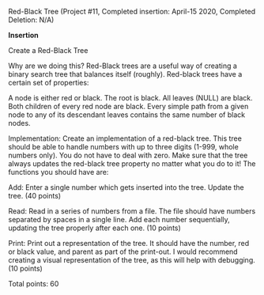 Red-Black Tree (Project #11, Completed insertion: April-15 2020, Completed Deletion: N/A)

**Insertion**

Create a Red-Black Tree

Why are we doing this?  Red-Black trees are a useful way of creating a binary search tree that balances itself (roughly).  Red-black trees have a certain set of properties:

 A node is either red or black.
 The root is black.
 All leaves (NULL) are black.
 Both children of every red node are black.
 Every simple path from a given node to any of its descendant leaves contains the same number of black nodes.
 

Implementation:  Create an implementation of a red-black tree.  This tree should be able to handle numbers with up to three digits (1-999, whole numbers only). You do not have to deal with zero. Make sure that the tree always updates the red-black tree property no matter what you do to it!  The functions you should have are:

Add:  Enter a single number which gets inserted into the tree.  Update the tree. (40 points)

 

Read:  Read in a series of numbers from a file.  The file should have numbers separated by spaces in a single line.  Add each number sequentially, updating the tree properly after each one. (10 points)

Print:  Print out a representation of the tree.  It should have the number, red or black value, and parent as part of the print-out.  I would recommend creating a visual representation of the tree, as this will help with debugging. (10 points)

 

Total points: 60
